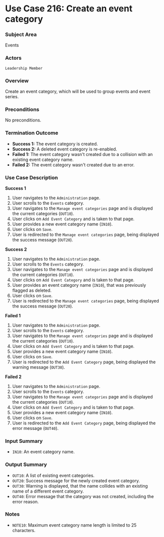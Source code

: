 # Use Case 216: Create an event category

### Subject Area
Events

### Actors
`Leadership Member`

### Overview
Create an event category, which will be used to group events and event series.

### Preconditions
No preconditions.

### Termination Outcome
- **Success 1:** The event category is created.
- **Success 2:** A deleted event category is re-enabled.
- **Failed 1:** The event category wasn't created due to a collision with an existing event category name.
- **Failed 2:** The event category wasn't created due to an error.

### Use Case Description
**Success 1**
1. User navigates to the `Administration` page.
2. User scrolls to the `Events` category.
3. User navigates to the `Manage event categories` page and is displayed the current categories (`OUT10`).
4. User clicks on `Add Event Category` and is taken to that page.
5. User provides a new event category name (`IN10`).
6. User clicks on `Save`.
7. User is redirected to the `Manage event categories` page, being displayed the success message (`OUT20`).

**Success 2**
1. User navigates to the `Administration` page.
2. User scrolls to the `Events` category.
3. User navigates to the `Manage event categories` page and is displayed the current categories (`OUT10`).
4. User clicks on `Add Event Category` and is taken to that page.
5. User provides an event category name (`IN10`), that was previously flagged as deleted.
6. User clicks on `Save`.
7. User is redirected to the `Manage event categories` page, being displayed the success message (`OUT20`).

**Failed 1**
1. User navigates to the `Administration` page.
2. User scrolls to the `Events` category.
3. User navigates to the `Manage event categories` page and is displayed the current categories (`OUT10`).
4. User clicks on `Add Event Category` and is taken to that page.
5. User provides a new event category name (`IN10`).
6. User clicks on `Save`.
7. User is redirected to the `Add Event Category` page, being displayed the warning message (`OUT30`).

**Failed 2**
1. User navigates to the `Administration` page.
2. User scrolls to the `Events` category.
3. User navigates to the `Manage event categories` page and is displayed the current categories (`OUT10`).
4. User clicks on `Add Event Category` and is taken to that page.
5. User provides a new event category name (`IN10`).
6. User clicks on `Save`.
7. User is redirected to the `Add Event Category` page, being displayed the error message (`OUT40`).

### Input Summary
- `IN10`: An event category name.

### Output Summary
- `OUT10`: A list of existing event categories.
- `OUT20`: Success message for the newly created event category.
- `OUT30`: Warning is displayed, that the name collides with an existing name of a different event category.
- `OUT40`: Error message that the category was not created, including the error reason.

### Notes
- `NOTE10`: Maximum event category name length is limited to 25 characters.